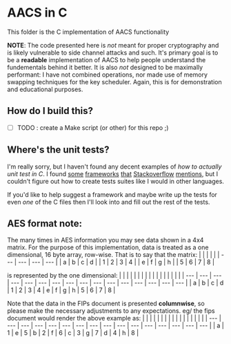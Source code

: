 # AACS in C

This folder is the C implementation of AACS functionality

__NOTE__: The code presented here is _not_ meant for proper cryptography and is likely vulnerable to side channel attacks and such.
It's primary goal is to be a __readable__ implementation of AACS to help people understand the fundementals behind it better.
It is also _not_ designed to be maximally performant: I have not combined operations, nor made use of memory swapping techniques for the key scheduler.
Again, this is for demonstration and educational purposes.

## How do I build this?
- [ ] TODO : create a Make script (or other) for this repo ;)

## Where's the unit tests?
I'm really sorry, but I haven't found any decent examples of _how to actually unit test in C_. I found [some](https://libcheck.github.io/check/) [frameworks](http://aceunit.sourceforge.net/) [that](http://autounit.tigris.org/) [Stackoverflow](https://stackoverflow.com/questions/65820/unit-testing-c-code) [mentions](https://cmocka.org/), but I couldn't figure out how to create tests suites like I would in other languages.

If you'd like to help suggest a framework and maybe write up the tests for even _one_ of the C files then I'll look into and fill out the rest of the tests.

## AES format note:
The many times in AES information you may see data shown in a 4x4 matrix.
For the purpose of this implementation, data is treated as a one dimensional, 16 byte array, row-wise.
That is to say that the matrix:
|  |  |  |  |
| --- | --- | --- | --- |
| a | b | c | d |
| 1 | 2 | 3 | 4 |
| e | f | g | h |
| 5 | 6 | 7 | 8 |

is represented by the one dimensional:
|  |  |  |  |  |  |  |  |  |  |  |  |  |  |  |  |
| --- | --- | --- | --- | --- | --- | --- | --- | --- | --- | --- | --- | --- | --- | --- | --- |
| a | b | c | d | 1 | 2 | 3 | 4 | e | f | g | h | 5 | 6 | 7 | 8 |

Note that the data in the FIPs document is presented __columnwise__, so please make the necessary adjustments to any expectations.
eg/ the fips document would render the above example as:
|  |  |  |  |  |  |  |  |  |  |  |  |  |  |  |  |
| --- | --- | --- | --- | --- | --- | --- | --- | --- | --- | --- | --- | --- | --- | --- | --- |
| a | 1 | e | 5 | b | 2 | f | 6 | c | 3 | g | 7 | d | 4 | h | 8 |